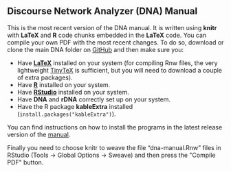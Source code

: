 ## Discourse Network Analyzer (DNA) Manual

This is the most recent version of the DNA manual. It is written using **knitr** with **LaTeX** and **R** code chunks embedded in the **LaTeX** code. You can compile your own PDF with the most recent changes. To do so, download or clone the main DNA folder on [GitHub](https://github.com/leifeld/dna) and then make sure you:

* Have [**LaTeX**](https://www.latex-project.org/get/) installed on your system (for compiling Rnw files, the very lightweight [TinyTeX](https://yihui.name/tinytex/) is sufficient, but you will need to download a couple of extra packages).
* Have [**R**](https://cloud.r-project.org/) installed on your system.
* Have [**RStudio**](https://www.rstudio.com/products/rstudio/download/#download) installed on your system.
* Have **DNA** and **rDNA** correctly set up on your system.
* Have the R package **kableExtra** installed (`install.packages("kableExtra")`).

You can find instructions on how to install the programs in the latest release version of the [manual](https://github.com/leifeld/dna/releases/download/v2.0-beta.21/dna-manual.pdf).

Finally you need to choose knitr to weave the file “dna-manual.Rnw” files in RStudio (Tools -> Global Options -> Sweave) and then press the "Compile PDF" button.
